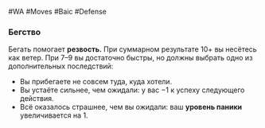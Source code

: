 #WA #Moves #Baic #Defense 

### Бегство
Бегать помогает **резвость.** При суммарном  результате 10+ вы несётесь как ветер. При 7–9  вы достаточно быстры, но должны выбрать  одно из дополнительных последствий:  
- Вы прибегаете не совсем туда, куда хотели.  
- Вы устаёте сильнее, чем ожидали:  у вас −1 к успеху следующего действия.  
- Всё оказалось страшнее, чем вы ожидали:  ваш **уровень паники** увеличивается на 1.
